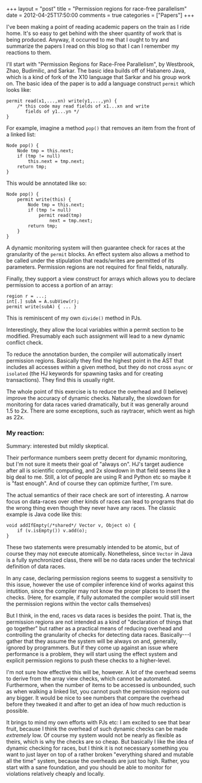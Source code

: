 +++
layout = "post"
title = "Permission regions for race-free parallelism"
date = 2012-04-25T17:50:00
comments = true
categories = ["Papers"]
+++

I've been making a point of reading academic papers on the train as I
ride home.  It's so easy to get behind with the sheer quantity of work
that is being produced.  Anyway, it occurred to me that I ought to try
and summarize the papers I read on this blog so that I can I remember
my reactions to them.

I'll start with "Permission Regions for Race-Free Parallelism", by
Westbrook, Zhao, Budimilic, and Sarkar.  The basic idea builds off of
Habanero Java, which is a kind of fork of the X10 language that Sarkar
and his group work on.  The basic idea of the paper is to add a
language construct `permit` which looks like:

    permit read(x1,...,xn) write(y1,...,yn) {
        /* this code may read fields of x1...xn and write
           fields of y1...yn */
    }

For example, imagine a method `pop()` that removes an item from the
front of a linked list:

    Node pop() {
        Node tmp = this.next;
        if (tmp != null)
            this.next = tmp.next;
        return tmp;
    }
    
This would be annotated like so:

    Node pop() {
        permit write(this) {
            Node tmp = this.next;
            if (tmp != null)
                permit read(tmp)
                    next = tmp.next;
            return tmp;
        }
    }
    
A dynamic monitoring system will then guarantee check for races at the
granularity of the `permit` blocks.  An effect system also allows a
method to be called under the stipulation that reads/writes are
permitted of its parameters. Permission regions are not required for
final fields, naturally.

Finally, they support a view construct for arrays which allows you to declare
permission to access a portion of an array:

    region r = ...;
    int[.] subA = A.subView(r);
    permit write(subA) { ... }
    
This is reminiscent of my own `divide()` method in PJs.

Interestingly, they allow the local variables within a permit section
to be modified.  Presumably each such assignment will lead to a new
dynamic conflict check.

To reduce the annotation burden, the compiler will automatically
insert permission regions.  Basically they find the highest point in
the AST that includes all accesses within a given method, but they do
not cross `async` or `isolated` (the HJ keywords for spawning tasks
and for creating transactions).  They find this is usually right.

The whole point of this exercise is to reduce the overhead and (I
believe) improve the accuracy of dynamic checks.  Naturally, the
slowdown for monitoring for data races varied dramatically, but it was
generally around 1.5 to 2x.  There are some exceptions, such as
raytracer, which went as high as 22x.  

### My reaction: 

Summary: interested but mildly skeptical.

Their performance numbers seem pretty decent for dynamic monitoring,
but I'm not sure it meets their goal of "always on".  HJ's target
audience after all is scientific computing, and 2x slowdown in that
field seems like a big deal to me.  Still, a lot of people are using R
and Python etc so maybe it is "fast enough".  And of course they can
optimize further, I'm sure.

The actual semantics of their race check are sort of interesting.  A
narrow focus on data-races over other kinds of races can lead to
programs that do the wrong thing even though they never have any races.
The classic example is Java code like this:

    void addIfEmpty(/*shared*/ Vector v, Object o) {
        if (v.isEmpty()) v.add(o);
    }
    
These two statements were presumably intended to be atomic, but of
course they may not execute atomically.  Nonetheless, since `Vector`
in Java is a fully synchronized class, there will be no data races
under the technical definition of data races.

In any case, declaring permission regions seems to suggest a
sensitivity to this issue, however the use of compiler inference kind
of works against this intutition, since the compiler may not know the
proper places to insert the checks.  (Here, for example, if fully
automated the compiler would still insert the permission regions
within the vector calls themselves)

But I think, in the end, races vs data races is besides the point.
That is, the permission regions are not intended as a kind of
"declaration of things that go together" but rather as a practical
means of reducing overhead and controlling the granularity of checks
for detecting data races.  Basically---I gather that they assume the
system will be always on and, generally, ignored by programmers.  But
if they come up against an issue where performance is a problem, they
will start using the effect system and explicit permission regions to
push these checks to a higher-level.

I'm not sure how effective this will be, however.  A lot of the
overhead seems to derive from the array view checks, which cannot be
automated.  Furthermore, when the number of items to be accessed is
unbounded, such as when walking a linked list, you cannot push the
permission regions out any bigger.  It would be nice to see numbers
that compare the overhead before they tweaked it and after to get an
idea of how much reduction is possible.

It brings to mind my own efforts with PJs etc: I am excited to see
that bear fruit, because I think the overhead of such dynamic checks
can be made *extremely* low.  Of course my system would not be nearly
as flexible as theirs, which is why the checks are so cheap.  But
basically I like the idea of dynamic checking for races, but I think
it is not necessary something you want to just layer on top of a
rather broken "everything shared and mutable all the time" system,
because the overheads are just too high.  Rather, you start with a
sane foundation, and you should be able to monitor for violations
relatively cheaply and locally.


